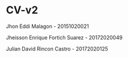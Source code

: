 # CV-v2

Jhon Eddi Malagon - 20151020021

Jheisson Enrique Fortich Suarez - 20172020049

Julian David Rincon Castro - 20172020125
